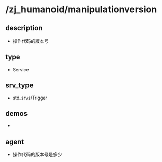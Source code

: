 # /zj_humanoid/manipulationversion

## description
- 操作代码的版本号

## type
- Service

## srv_type
- std_srvs/Trigger

## demos
- 

## agent
- 操作代码的版本号是多少

